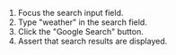 1. Focus the search input field.
2. Type "weather" in the search field.
3. Click the "Google Search" button.
4. Assert that search results are displayed.